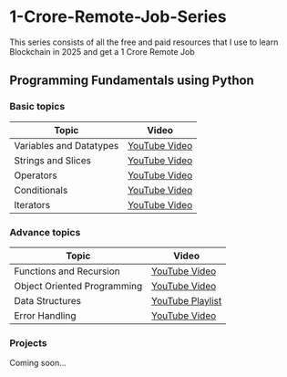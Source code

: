 # 1-Crore-Remote-Job-Series
This series consists of all the free and paid resources that I use to learn Blockchain in 2025 and get a 1 Crore Remote Job

## Programming Fundamentals using Python
### Basic topics
| Topic                   | Video                                                           |
|-------------------------|-----------------------------------------------------------------|
| Variables and Datatypes | [YouTube Video](https://www.youtube.com/watch?v=ORCuz7s5cCY) |
| Strings and Slices      | [YouTube Video](https://www.youtube.com/watch?v=tb6EYiHtcXU) |
| Operators               | [YouTube Video](https://www.youtube.com/watch?v=v5MR5JnKcZI) |
| Conditionals            | [YouTube Video](https://www.youtube.com/watch?v=DZwmZ8Usvnk) |
| Iterators               | [YouTube Video](https://www.youtube.com/watch?v=DZwmZ8Usvnk) |

### Advance topics
| Topic                       | Video                                                                                                   |
|-----------------------------|---------------------------------------------------------------------------------------------------------|
| Functions and Recursion     | [YouTube Video](https://www.youtube.com/watch?v=OvTH-7ESoRA)                                            |
| Object Oriented Programming | [YouTube Video](https://www.youtube.com/watch?v=6soT3DMBJGQ)                                            |
| Data Structures             | [YouTube Playlist](https://www.youtube.com/watch?v=_t2GVaQasRY&list=PLeo1K3hjS3uu_n_a__MI_KktGTLYopZ12) |
| Error Handling              | [YouTube Video](https://www.youtube.com/watch?v=6SPDvPK38tw)                                            |

### Projects
Coming soon...
